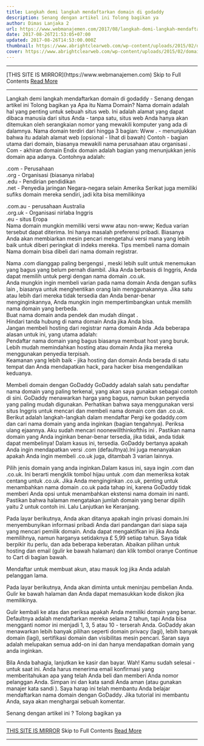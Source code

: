 ```yaml
---
title: Langkah demi langkah mendaftarkan domain di godaddy
description: Senang dengan artikel ini Tolong bagikan ya
author: Dimas Lanjaka 2
url: https://www.webmanajemen.com/2017/08/langkah-demi-langkah-mendaftarkan.html
date: 2017-08-26T21:53:05+07:00
updated: 2017-08-26T14:53:00.000Z
thumbnail: https://www.abrightclearweb.com/wp-content/uploads/2015/02/domain-name-suffixes.jpeg
cover: https://www.abrightclearweb.com/wp-content/uploads/2015/02/domain-name-suffixes.jpeg
---
```


<hr/> [THIS SITE IS MIRROR](https://www.webmanajemen.com) Skip to Full Contents <a href="https://www.webmanajemen.com/2017/08/langkah-demi-langkah-mendaftarkan.html" rel="follow" class="button" id="read-more">Read More</a> <hr/> Langkah demi langkah mendaftarkan domain di godaddy - Senang dengan artikel ini Tolong bagikan ya Apa itu Nama Domain? 
Nama domain adalah hal yang penting untuk sebuah situs web. Ini adalah alamat yang dapat dibaca manusia dari situs Anda - tanpa satu, situs web Anda hanya akan ditemukan oleh serangkaian nomor yang mewakili komputer yang ada di dalamnya. 
Nama domain terdiri dari hingga 3 bagian: 
Www . - menunjukkan bahwa itu adalah alamat web (opsional - lihat di bawah) 
Contoh - bagian utama dari domain, biasanya mewakili nama perusahaan atau organisasi 
. Com - akhiran domain 
 Endix domain adalah bagian yang menunjukkan jenis domain apa adanya. Contohnya adalah: 

 .com - Perusahaan    
 .org - Organisasi (biasanya nirlaba)    
 .edu - Pendirian pendidikan    
 .net - Penyedia jaringan
Negara-negara selain Amerika Serikat juga memiliki sufiks domain mereka sendiri, jadi kita bisa memilikinya 

 .com.au - perusahaan Australia    
 .org.uk - Organisasi nirlaba Inggris    
 .eu - situs Eropa    
Nama domain mungkin memiliki versi www atau non-www; Kedua varian tersebut dapat diterima. Ini hanya masalah preferensi pribadi. Biasanya Anda akan membiarkan mesin pencari mengetahui versi mana yang lebih baik untuk diberi peringkat di indeks mereka.
 Tips membeli nama domain 
Nama domain bisa dibeli dari nama domain registrar. 

 Nama .com dianggap paling bergengsi , meski lebih sulit untuk menemukan yang bagus yang belum pernah diambil. Jika Anda berbasis di Inggris, Anda dapat memilih untuk pergi dengan nama domain .co.uk.    
 Anda mungkin ingin membeli varian pada nama domain Anda dengan sufiks lain , biasanya untuk menghentikan orang lain menggunakannya. Jika satu atau lebih dari mereka tidak tersedia dan Anda benar-benar menginginkannya, Anda mungkin ingin mempertimbangkan untuk memilih nama domain yang berbeda.    
 Buat nama domain anda pendek dan mudah diingat .    
 Hindari tanda hubung di nama domain Anda jika Anda bisa.    
 Jangan membeli hosting dari registrar nama domain Anda .Ada beberapa alasan untuk ini, yang utama adalah:      
 Pendaftar nama domain yang bagus biasanya membuat host yang buruk.        
 Lebih mudah memindahkan hosting atau domain Anda jika mereka menggunakan penyedia terpisah.        
 Keamanan yang lebih baik - jika hosting dan domain Anda berada di satu tempat dan Anda mendapatkan hack, para hacker bisa mengendalikan keduanya.        


 Membeli domain dengan GoDaddy 
GoDaddy adalah salah satu pendaftar nama domain yang paling terkenal, yang akan saya gunakan sebagai contoh di sini. 
GoDaddy menawarkan harga yang bagus, namun bukan penyedia yang paling mudah digunakan. 
Perhatikan bahwa saya menggunakan versi situs Inggris untuk mencari dan membeli nama domain com dan .co.uk. 
 Berikut adalah langkah-langkah dalam mendaftar 
Pergi ke godaddy.com    dan cari nama domain yang anda inginkan (bagian tengahnya). Periksa ulang ejaannya. 
Aku sudah mencari    noonewillthinkofthis ini    . 
Pastikan nama domain yang Anda inginkan benar-benar tersedia, jika tidak, anda tidak dapat membelinya! 
Dalam kasus ini, tersedia. 
GoDaddy bertanya apakah Anda ingin mendapatkan versi .com (defaultnya).Ini juga menanyakan apakah Anda ingin membeli .co.uk juga, ditambah 3 varian lainnya. 

Pilih jenis domain yang anda inginkan.Dalam kasus ini, saya ingin .com dan .co.uk. Ini berarti mengklik tombol hijau untuk .com dan memeriksa kotak centang untuk .co.uk. 
Jika Anda menginginkan .co.uk, penting untuk menambahkan nama domain .co.uk pada tahap ini, karena GoDaddy tidak memberi Anda opsi untuk menambahkan ekstensi nama domain ini nanti. 
Pastikan bahwa halaman mengatakan jumlah domain yang benar dipilih yaitu 2 untuk contoh ini. Lalu Lanjutkan ke Keranjang. 

Pada layar berikutnya, Anda akan ditanya apakah ingin privasi domain.Ini menyembunyikan informasi pribadi Anda dari pandangan dari siapa saja yang mencari pemilik domain. Anda dapat mengaktifkan ini jika Anda memilihnya, namun harganya setidaknya £ 5,99 setiap tahun. Saya tidak berpikir itu perlu, dan ada beberapa keberatan.
Abaikan pilihan untuk hosting dan email (gulir ke bawah halaman) dan klik tombol oranye Continue to Cart di bagian bawah. 

Mendaftar untuk membuat akun, atau masuk log jika Anda adalah pelanggan lama. 

Pada layar berikutnya, Anda akan diminta untuk meninjau pembelian Anda. 
Gulir ke bawah halaman dan Anda dapat memasukkan kode diskon jika memilikinya.    

Gulir kembali ke atas dan periksa apakah Anda memiliki domain yang benar. Defaultnya adalah mendaftarkan mereka selama 2 tahun, tapi Anda bisa mengganti nomor ini menjadi 1, 3, 5 atau 10 - terserah Anda.
GoDaddy akan menawarkan lebih banyak pilihan seperti domain privacy (lagi), lebih banyak domain (lagi), sertifikasi domain dan visibilitas mesin pencari. Saran saya adalah melupakan semua add-on ini dan hanya mendapatkan domain yang anda inginkan. 

Bila Anda bahagia, lanjutkan ke kasir dan bayar. 
Wah! Kamu sudah selesai - untuk saat ini. Anda harus menerima email konfirmasi yang memberitahukan apa yang telah Anda beli dan memberi Anda nomor pelanggan Anda. Simpan ini dan kata sandi Anda aman (atau gunakan     manajer kata sandi     ). 
Saya harap ini telah membantu Anda belajar mendaftarkan nama domain dengan GoDaddy. Jika tutorial ini membantu Anda, saya akan menghargai sebuah komentar. 

Senang dengan artikel ini ?             Tolong bagikan ya <hr/> [THIS SITE IS MIRROR](https://www.webmanajemen.com) Skip to Full Contents <a href="https://www.webmanajemen.com/2017/08/langkah-demi-langkah-mendaftarkan.html" rel="follow" class="button" id="read-more">Read More</a> <hr/>